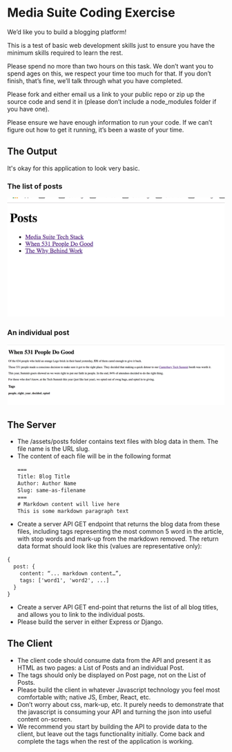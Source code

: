 # Media Suite Coding Exercise
We’d like you to build a blogging platform!

This is a test of basic web development skills just to ensure you have the minimum skills required to learn the rest.

Please spend no more than two hours on this task.  We don’t want you to spend ages on this, we respect your time too much for that.  If you don’t finish, that’s fine, we’ll talk through what you have completed.

Please fork <github repo> and either email us a link to your public repo or zip up the source code and send it in (please don’t include a node_modules folder if you have one).

Please ensure we have enough information to run your code.  If we can’t figure out how to get it running, it’s been a waste of your time.

## The Output
It's okay for this application to look very basic. 
### The list of posts
![List of Posts](./posts.png)

### An individual post
![An individual post](./post.png) 

## The Server
* The /assets/posts folder contains text files with blog data in them.  The file name is the URL slug.
* The content of each file will be in the following format
	```
	===
	Title: Blog Title
	Author: Author Name
	Slug: same-as-filename
	===
	# Markdown content will live here
	This is some markdown paragraph text
	```
* Create a server API GET endpoint that returns the blog data from these files, including tags representing the most common 5 word in the article, with stop words and mark-up from the markdown removed.  The return data format should look like this (values are representative only):
```
{
  post: {
    content: “... markdown content…”,
    tags: ['word1', 'word2', ...]
  }
}
```
* Create a server API GET end-point that returns the list of all blog titles, and allows you to link to the individual posts.
* Please build the server in either Express or Django.

## The Client
* The client code should consume data from the API and present it as HTML as two pages: a List of Posts and an individual Post.
* The tags should only be displayed on Post page, not on the List of Posts.
* Please build the client in whatever Javascript technology you feel most comfortable with; native JS, Ember, React, etc.
* Don’t worry about css, mark-up, etc.  It purely needs to demonstrate that the javascript is consuming your API and turning the json into useful content on-screen.
* We recommend you start by building the API to provide data to the client, but leave out the tags functionality initially.  Come back and complete the tags when the rest of the application is working.
